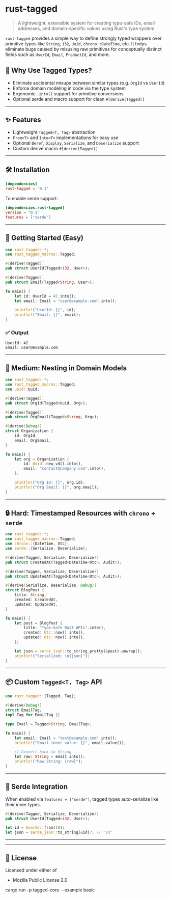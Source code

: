 # rust-tagged

> A lightweight, extensible system for creating type-safe IDs, email addresses, and domain-specific values using Rust's type system.

`rust-tagged` provides a simple way to define strongly typed wrappers over primitive types like `String`, `i32`, `Uuid`, `chrono::DateTime`, etc. It helps eliminate bugs caused by misusing raw primitives for conceptually distinct fields such as `UserId`, `Email`, `ProductId`, and more.

## 🧠 Why Use Tagged Types?

* Eliminate accidental mixups between similar types (e.g. `OrgId` vs `UserId`)
* Enforce domain modeling in code via the type system
* Ergonomic `.into()` support for primitive conversions
* Optional serde and macro support for clean `#[derive(Tagged)]`

---

## ✨ Features

* Lightweight `Tagged<T, Tag>` abstraction
* `From<T>` and `Into<T>` implementations for easy use
* Optional `Deref`, `Display`, `Serialize`, and `Deserialize` support
* Custom derive macro `#[derive(Tagged)]`

---

## 🛠 Installation

```toml
[dependencies]
rust-tagged = "0.1"
```

To enable serde support:

```toml
[dependencies.rust-tagged]
version = "0.1"
features = ["serde"]
```

---

## 🔰 Getting Started (Easy)

```rust
use rust_tagged::*;
use rust_tagged_macros::Tagged;

#[derive(Tagged)]
pub struct UserId(Tagged<i32, User>);

#[derive(Tagged)]
pub struct Email(Tagged<String, User>);

fn main() {
    let id: UserId = 42.into();
    let email: Email = "user@example.com".into();

    println!("UserId: {}", id);
    println!("Email: {}", email);
}
```

### ✅ Output

```
UserId: 42
Email: user@example.com
```

---

## 🧱 Medium: Nesting in Domain Models

```rust
use rust_tagged::*;
use rust_tagged_macros::Tagged;
use uuid::Uuid;

#[derive(Tagged)]
pub struct OrgId(Tagged<Uuid, Org>);

#[derive(Tagged)]
pub struct OrgEmail(Tagged<String, Org>);

#[derive(Debug)]
struct Organization {
    id: OrgId,
    email: OrgEmail,
}

fn main() {
    let org = Organization {
        id: Uuid::new_v4().into(),
        email: "contact@company.com".into(),
    };

    println!("Org ID: {}", org.id);
    println!("Org Email: {}", org.email);
}
```

---

## 🔒 Hard: Timestamped Resources with `chrono` + `serde`

```rust
use rust_tagged::*;
use rust_tagged_macros::Tagged;
use chrono::{DateTime, Utc};
use serde::{Serialize, Deserialize};

#[derive(Tagged, Serialize, Deserialize)]
pub struct CreatedAt(Tagged<DateTime<Utc>, Audit>);

#[derive(Tagged, Serialize, Deserialize)]
pub struct UpdatedAt(Tagged<DateTime<Utc>, Audit>);

#[derive(Serialize, Deserialize, Debug)]
struct BlogPost {
    title: String,
    created: CreatedAt,
    updated: UpdatedAt,
}

fn main() {
    let post = BlogPost {
        title: "Type-Safe Rust APIs".into(),
        created: Utc::now().into(),
        updated: Utc::now().into(),
    };

    let json = serde_json::to_string_pretty(&post).unwrap();
    println!("Serialized: \n{json}");
}
```

---

## 📦 Custom `Tagged<T, Tag>` API

```rust
use rust_tagged::{Tagged, Tag};

#[derive(Debug)]
struct EmailTag;
impl Tag for EmailTag {}

type Email = Tagged<String, EmailTag>;

fn main() {
    let email: Email = "test@example.com".into();
    println!("Email inner value: {}", email.value());

    // Convert back to String
    let raw: String = email.into();
    println!("Raw String: {raw}");
}
```

---

## 🔌 Serde Integration

When enabled via `features = ["serde"]`, tagged types auto-serialize like their inner types.

```rust
#[derive(Tagged, Serialize, Deserialize)]
pub struct UserId(Tagged<i32, User>);

let id = UserId::from(10);
let json = serde_json::to_string(&id)?; // "10"
```

---

---

## 📃 License

Licensed under either of

* Mozilla Public License 2.0

cargo run -p tagged-core --example basic
